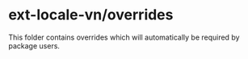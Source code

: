 # ext-locale-vn/overrides

This folder contains overrides which will automatically be required by package users.
